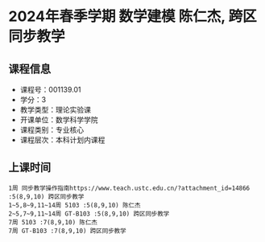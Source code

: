 # 2024年春季学期 数学建模 陈仁杰, 跨区同步教学






## 课程信息

- 课程号：001139.01
- 学分：3
- 教学类型：理论实验课
- 开课单位：数学科学学院
- 课程类别：专业核心
- 课程层次：本科计划内课程

## 上课时间

```
1周 同步教学操作指南https://www.teach.ustc.edu.cn/?attachment_id=14866 :5(8,9,10) 跨区同步教学
1~5,8~9,11~14周 5103 :5(8,9,10) 陈仁杰
2~5,7~9,11~14周 GT-B103 :5(8,9,10) 跨区同步教学
7周 5103 :7(8,9,10) 陈仁杰
7周 GT-B103 :7(8,9,10) 跨区同步教学
```

